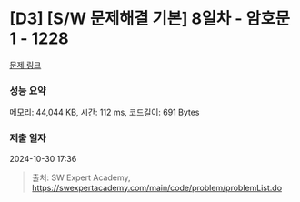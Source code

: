 # [D3] [S/W 문제해결 기본] 8일차 - 암호문1 - 1228 

[문제 링크](https://swexpertacademy.com/main/code/problem/problemDetail.do?contestProbId=AV14w-rKAHACFAYD) 

### 성능 요약

메모리: 44,044 KB, 시간: 112 ms, 코드길이: 691 Bytes

### 제출 일자

2024-10-30 17:36



> 출처: SW Expert Academy, https://swexpertacademy.com/main/code/problem/problemList.do
